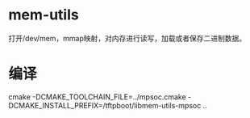 # mem-utils
打开/dev/mem，mmap映射，对内存进行读写，加载或者保存二进制数据。


# 编译

cmake -DCMAKE_TOOLCHAIN_FILE=../mpsoc.cmake -DCMAKE_INSTALL_PREFIX=/tftpboot/libmem-utils-mpsoc ..



